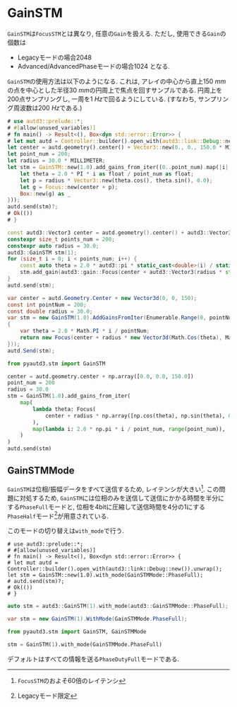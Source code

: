 # GainSTM

`GainSTM`は`FocusSTM`とは異なり, 任意の`Gain`を扱える. ただし, 使用できる`Gain`の個数は
- Legacyモードの場合2048
- Advanced/AdvancedPhaseモードの場合1024
となる.

`GainSTM`の使用方法は以下のようになる.
これは, アレイの中心から直上$\SI{150}{mm}$の点を中心とした半径$\SI{30}{mm}$の円周上で焦点を回すサンプルである.
円周上を200点サンプリングし, 一周を$\SI{1}{Hz}$で回るようにしている. (すなわち, サンプリング周波数は$\SI{200}{Hz}$である.)

```rust
# use autd3::prelude::*;
# #[allow(unused_variables)]
# fn main() -> Result<(), Box<dyn std::error::Error>> {
# let mut autd = Controller::builder().open_with(autd3::link::Debug::new()).unwrap();
let center = autd.geometry().center() + Vector3::new(0., 0., 150.0 * MILLIMETER);
let point_num = 200;
let radius = 30.0 * MILLIMETER;
let stm = GainSTM::new(1.0).add_gains_from_iter((0..point_num).map(|i| {
    let theta = 2.0 * PI * i as float / point_num as float;
    let p = radius * Vector3::new(theta.cos(), theta.sin(), 0.0);
    let g = Focus::new(center + p);
    Box::new(g) as _
}));
autd.send(stm)?;
# Ok(())
# }
```

```cpp
const autd3::Vector3 center = autd.geometry().center() + autd3::Vector3(0.0, 0.0, 150.0);
constexpr size_t points_num = 200;
constexpr auto radius = 30.0;
autd3::GainSTM stm(1);
for (size_t i = 0; i < points_num; i++) {
    const auto theta = 2.0 * autd3::pi * static_cast<double>(i) / static_cast<double>(points_num);
    stm.add_gain(autd3::gain::Focus(center + autd3::Vector3(radius * std::cos(theta), radius * std::sin(theta), 0)));
}
autd.send(stm);
```

```cs
var center = autd.Geometry.Center + new Vector3d(0, 0, 150);
const int pointNum = 200;
const double radius = 30.0;
var stm = new GainSTM(1.0).AddGainsFromIter(Enumerable.Range(0, pointNum).Select(i =>
{
    var theta = 2.0 * Math.PI * i / pointNum;
    return new Focus(center + radius * new Vector3d(Math.Cos(theta), Math.Sin(theta), 0));
}));
autd.Send(stm);
```

```python
from pyautd3.stm import GainSTM

center = autd.geometry.center + np.array([0.0, 0.0, 150.0])
point_num = 200
radius = 30.0
stm = GainSTM(1.0).add_gains_from_iter(
    map(
        lambda theta: Focus(
            center + radius * np.array([np.cos(theta), np.sin(theta), 0])
        ),
        map(lambda i: 2.0 * np.pi * i / point_num, range(point_num)),
    )
)
autd.send(stm)
```

## GainSTMMode

`GainSTM`は位相/振幅データをすべて送信するため, レイテンシが大きい[^fn_gain_seq].
この問題に対処するため, `GainSTM`には位相のみを送信して送信にかかる時間を半分にする`PhaseFull`モードと, 位相を4bitに圧縮して送信時間を4分の1にする`PhaseHalf`モード[^phase_half]が用意されている.

このモードの切り替えは`with_mode`で行う.

```rust,should_panic
# use autd3::prelude::*;
# #[allow(unused_variables)]
# fn main() -> Result<(), Box<dyn std::error::Error>> {
# let mut autd = Controller::builder().open_with(autd3::link::Debug::new()).unwrap();
let stm = GainSTM::new(1.0).with_mode(GainSTMMode::PhaseFull);
# autd.send(stm)?;
# Ok(())
# }
```

```cpp
auto stm = autd3::GainSTM(1).with_mode(autd3::GainSTMMode::PhaseFull);
```

```cs
var stm = new GainSTM(1).WithMode(GainSTMMode.PhaseFull);
```

```python
from pyautd3.stm import GainSTM, GainSTMMode

stm = GainSTM(1).with_mode(GainSTMMode.PhaseFull)
```

デフォルトはすべての情報を送る`PhaseDutyFull`モードである.


[^fn_gain_seq]: `FocusSTM`のおよそ60倍のレイテンシ

[^phase_half]: Legacyモード限定
